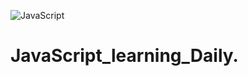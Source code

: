 ![JavaScript](https://user-images.githubusercontent.com/71172547/133285179-1507dcd6-19b0-4f1f-867a-0c0229422618.jpg)
# JavaScript_learning_Daily.
